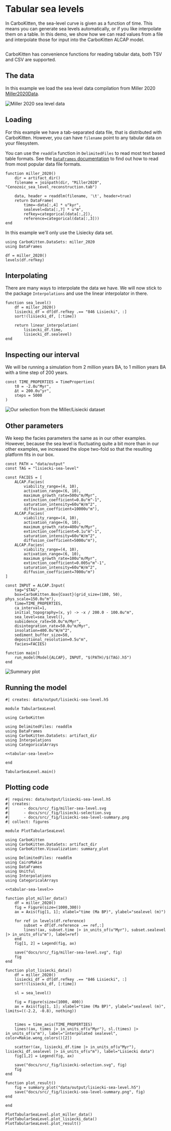 # Tabular sea levels

In CarboKitten, the sea-level curve is given as a function of time. This means you can generate sea levels automatically, or if you like interpolate them on a table. In this demo, we show how we can read values from a file and interpolate those for input into the CarboKitten ALCAP model.

``` {.julia #tabular-sea-level}

```

CarboKitten has convenience functions for reading tabular data, both TSV and CSV are supported.

## The data

In this example we load the sea level data compilation from Miller 2020 [Miller2020Data](@cite).

![Miller 2020 sea level data](../fig/miller-sea-level.svg)


## Loading

For this example we have a tab-separated data file, that is distributed with CarboKitten. However, you can have `filename` point to any tabular data on your filesystem.

You can use the `readdlm` function in `DelimitedFiles` to read most text based table formats. See the [`DataFrames` documentation](https://dataframes.juliadata.org/stable/man/importing_and_exporting/) to find out how to read from most popular data file formats.

``` {.julia #tabular-sea-level}
function miller_2020()
    dir = artifact_dir()
    filename = joinpath(dir, "Miller2020", "Cenozoic_sea_level_reconstruction.tab")

    data, header = readdlm(filename, '\t', header=true)
    return DataFrame(
        time=-data[:,4] * u"kyr",
        sealevel=data[:,7] * u"m",
        refkey=categorical(data[:,2]),
        reference=categorical(data[:,3]))
end
```

In this example we'll only use the Lisiecky data set.

```@example
using CarboKitten.DataSets: miller_2020
using DataFrames

df = miller_2020()
levels(df.refkey)
```

## Interpolating

There are many ways to interpolate the data we have. We will now stick to the package `Interpolations` and use the linear interpolator in there.

``` {.julia #tabular-sea-level}
function sea_level()
    df = miller_2020()
    lisiecki_df = df[df.refkey .== "846 Lisiecki", :]
    sort!(lisiecki_df, [:time])

    return linear_interpolation(
        lisiecki_df.time,
        lisiecki_df.sealevel)
end
```

## Inspecting our interval

We will be running a simulation from 2 million years BA, to 1 million years BA with a time step of 200 years.

``` {.julia #tabular-sea-level}
const TIME_PROPERTIES = TimeProperties(
    t0 = -2.0u"Myr",
    Δt = 200.0u"yr",
    steps = 5000
)
```

![Our selection from the Miller/Lisiecki dataset](../fig/lisiecki-selection.svg)

## Other parameters
We keep the facies parameters the same as in our other examples. However, because the sea level is fluctuating quite a bit more than in our other examples, we increased the slope two-fold so that the resulting platform fits in our box.

``` {.julia #tabular-sea-level}
const PATH = "data/output"
const TAG = "lisiecki-sea-level"

const FACIES = [
    ALCAP.Facies(
        viability_range=(4, 10),
        activation_range=(6, 10),
        maximum_growth_rate=500u"m/Myr",
        extinction_coefficient=0.8u"m^-1",
        saturation_intensity=60u"W/m^2",
        diffusion_coefficient=10000u"m"),
    ALCAP.Facies(
        viability_range=(4, 10),
        activation_range=(6, 10),
        maximum_growth_rate=400u"m/Myr",
        extinction_coefficient=0.1u"m^-1",
        saturation_intensity=60u"W/m^2",
        diffusion_coefficient=5000u"m"),
    ALCAP.Facies(
        viability_range=(4, 10),
        activation_range=(6, 10),
        maximum_growth_rate=100u"m/Myr",
        extinction_coefficient=0.005u"m^-1",
        saturation_intensity=60u"W/m^2",
        diffusion_coefficient=7000u"m")
]

const INPUT = ALCAP.Input(
    tag="$TAG",
    box=CarboKitten.Box{Coast}(grid_size=(100, 50), phys_scale=150.0u"m"),
    time=TIME_PROPERTIES,
    ca_interval=1,
    initial_topography=(x, y) -> -x / 200.0 - 100.0u"m",
    sea_level=sea_level(),
    subsidence_rate=50.0u"m/Myr",
    disintegration_rate=50.0u"m/Myr",
    insolation=400.0u"W/m^2",
    sediment_buffer_size=50,
    depositional_resolution=0.5u"m",
    facies=FACIES)

function main()
    run_model(Model{ALCAP}, INPUT, "$(PATH)/$(TAG).h5")
end
```

![Summary plot](../fig/lisiecki-sea-level-summary.png)

## Running the model

``` {.julia .task file=examples/tabular-sea-level/run.jl}
#| creates: data/output/lisiecki-sea-level.h5

module TabularSeaLevel

using CarboKitten

using DelimitedFiles: readdlm
using DataFrames
using CarboKitten.DataSets: artifact_dir
using Interpolations
using CategoricalArrays

<<tabular-sea-level>>

end

TabularSeaLevel.main()
```

## Plotting code

``` {.julia .task file=examples/tabular-sea-level/plot.jl}
#| requires: data/output/lisiecki-sea-level.h5
#| creates:
#|      - docs/src/_fig/miller-sea-level.svg
#|      - docs/src/_fig/lisiecki-selection.svg
#|      - docs/src/_fig/lisiecki-sea-level-summary.png
#| collect: figures

module PlotTabularSeaLevel

using CarboKitten
using CarboKitten.DataSets: artifact_dir
using CarboKitten.Visualization: summary_plot

using DelimitedFiles: readdlm
using CairoMakie
using DataFrames
using Unitful
using Interpolations
using CategoricalArrays

<<tabular-sea-level>>

function plot_miller_data()
    df = miller_2020()
    fig = Figure(size=(1000,300))
    ax = Axis(fig[1, 1]; xlabel="time (Ma BP)", ylabel="sealevel (m)")

    for ref in levels(df.reference)
        subset = df[df.reference .== ref,:]
        lines!(ax, subset.time |> in_units_of(u"Myr"), subset.sealevel |> in_units_of(u"m"), label=ref)
    end
    fig[1, 2] = Legend(fig, ax)

    save("docs/src/_fig/miller-sea-level.svg", fig)
    fig
end

function plot_lisiecki_data()
    df = miller_2020()
    lisiecki_df = df[df.refkey .== "846 Lisiecki", :]
    sort!(lisiecki_df, [:time])

    sl = sea_level()

    fig = Figure(size=(1000, 400))
    ax = Axis(fig[1, 1]; xlabel="time (Ma BP)", ylabel="sealevel (m)", limits=((-2.2, -0.8), nothing))


    times = time_axis(TIME_PROPERTIES)
    lines!(ax, times |> in_units_of(u"Myr"), sl.(times) |> in_units_of(u"m"), label="interpolated sealevel", color=Makie.wong_colors()[2])

    scatter!(ax, lisiecki_df.time |> in_units_of(u"Myr"), lisiecki_df.sealevel |> in_units_of(u"m"), label="Lisiecki data")
    fig[1,2] = Legend(fig, ax)

    save("docs/src/_fig/lisiecki-selection.svg", fig)
    fig
end

function plot_result()
    fig = summary_plot("data/output/lisiecki-sea-level.h5")
    save("docs/src/_fig/lisiecki-sea-level-summary.png", fig)
end

end

PlotTabularSeaLevel.plot_miller_data()
PlotTabularSeaLevel.plot_lisiecki_data()
PlotTabularSeaLevel.plot_result()
```
